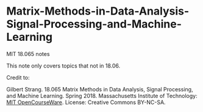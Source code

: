 # Matrix-Methods-in-Data-Analysis-Signal-Processing-and-Machine-Learning
MIT 18.065 notes

This note only covers topics that not in 18.06.



Credit to:

Gilbert Strang. 18.065 Matrix Methods in Data Analysis, Signal Processing, and Machine Learning. Spring 2018. Massachusetts Institute of Technology: [MIT OpenCourseWare](https://ocw.mit.edu). License: Creative Commons BY-NC-SA.
